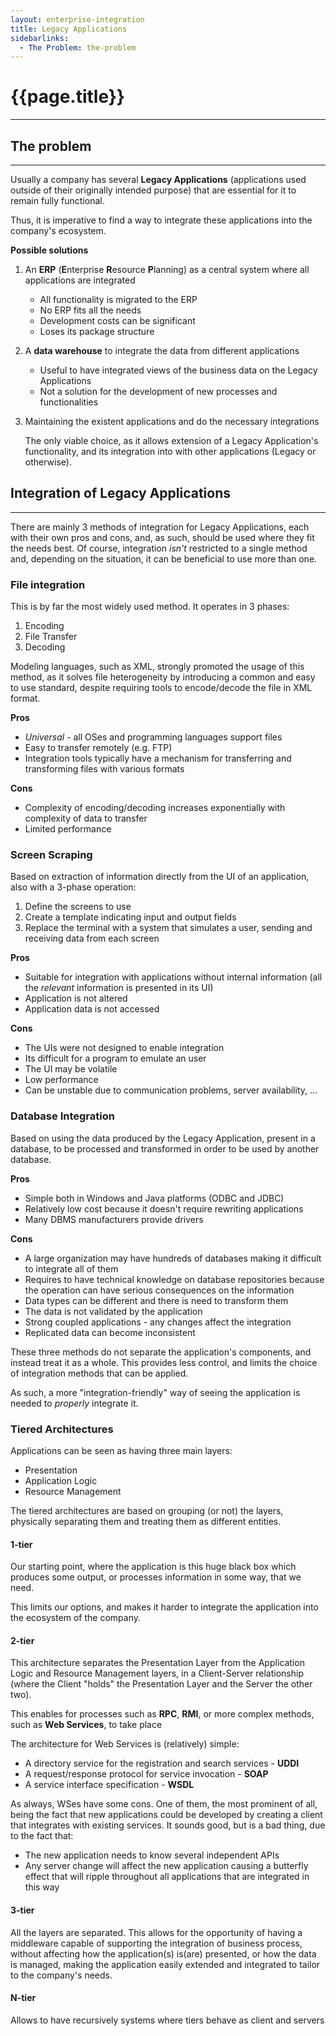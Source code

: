 ```yaml
---
layout: enterprise-integration
title: Legacy Applications
sidebarlinks:
  - The Problem: the-problem
---
```


# {{page.title}} #

---

## The problem ##

---

Usually a company has several **Legacy Applications** (applications used outside of their originally intended purpose) that
are essential for it to remain fully functional.

Thus, it is imperative to find a way to integrate these applications into the company's ecosystem.

**Possible solutions**

  1. An **ERP** (**E**nterprise **R**esource **P**lanning) as a central system where all applications are integrated
  
      - All functionality is migrated to the ERP
      - No ERP fits all the needs
      - Development costs can be significant
      - Loses its package structure
  
  2. A **data warehouse** to integrate the data from different applications
  
      - Useful to have integrated views of the business data on the Legacy Applications
      - Not a solution for the development of new processes and functionalities
      
  3. Maintaining the existent applications and do the necessary integrations
  
      The only viable choice, as it allows extension of a Legacy Application's functionality, and its integration into
      with other applications (Legacy or otherwise).

## Integration of Legacy Applications ##

---

There are mainly 3 methods of integration for Legacy Applications, each with their own pros and cons, and, as such, should be used 
where they fit the needs best. Of course, integration *isn't* restricted to a single method and, depending on the situation,
it can be beneficial to use more than one.

### File integration ###

This is by far the most widely used method. It operates in 3 phases: 

  1. Encoding
  2. File Transfer
  3. Decoding

Modeling languages, such as XML, strongly promoted the usage of this method, as it solves file heterogeneity by introducing a common
and easy to use standard, despite requiring tools to encode/decode the file in XML format.

**Pros**

  - *Universal* - all OSes and programming languages support files
  - Easy to transfer remotely (e.g. FTP)
  - Integration tools typically have a mechanism for transferring and transforming files with various formats
  
**Cons** 

  - Complexity of encoding/decoding increases exponentially with complexity of data to transfer
  - Limited performance
  
### Screen Scraping ###

Based on extraction of information directly from the UI of an application, also with a 3-phase operation:

  1. Define the screens to use
  2. Create a template indicating input and output fields
  3. Replace the terminal with a system that simulates a user, sending and receiving data from each screen
  
**Pros**

  - Suitable for integration with applications without internal information (all the *relevant* information is presented in its UI)
  - Application is not altered
  - Application data is not accessed
  
**Cons**

  - The UIs were not designed to enable integration
  - Its difficult for a program to emulate an user
  - The UI may be volatile
  - Low performance
  - Can be unstable due to communication problems, server availability, ...
   
### Database Integration ###

Based on using the data produced by the Legacy Application, present in a database, to be processed and transformed in order
to be used by another database.

**Pros**

  - Simple both in Windows and Java platforms (ODBC and JDBC)
  - Relatively low cost because it doesn't require rewriting applications
  - Many DBMS manufacturers provide drivers 

**Cons**

  - A large organization may have hundreds of databases making it difficult to integrate all of them
  - Requires to have technical knowledge on database repositories because the operation can have serious consequences on
  the information
  - Data types can be different and there is need to transform them
  - The data is not validated by the application
  - Strong coupled applications - any changes affect the integration
  - Replicated data can become inconsistent
  
These three methods do not separate the application's components, and instead treat it as a whole. This provides less control, 
and limits the choice of integration methods that can be applied.

As such, a more "integration-friendly" way of seeing the application is needed to *properly* integrate it.

### Tiered Architectures ###


Applications can be seen as having three main layers:

  - Presentation
  - Application Logic
  - Resource Management

The tiered architectures are based on grouping (or not) the layers, physically separating them and treating them as different entities.

#### 1-tier  ####

Our starting point, where the application is this huge black box which produces some output, 
or processes information in some way, that we need.

This limits our options, and makes it harder to integrate the application into the ecosystem of the company.

#### 2-tier ####

This architecture separates the Presentation Layer from the Application Logic and Resource Management layers, in a Client-Server relationship
(where the Client "holds" the Presentation Layer and the Server the other two).

This enables for processes such as **RPC**, **RMI**, or more complex methods, such as **Web Services**, to take place

The architecture for Web Services is (relatively) simple:

  - A directory service for the registration and search services - **UDDI**
  - A request/response protocol for service invocation - **SOAP**
  - A service interface specification - **WSDL**
  
As always, WSes have some cons. One of them, the most prominent of all, being the fact that new applications could be 
developed by creating a client that integrates with existing services. It sounds good, but is a bad thing, due to the fact that:

  - The new application needs to know several independent APIs
  - Any server change will affect the new application causing a butterfly effect that will ripple throughout all applications
  that are integrated in this way
  
#### 3-tier ####

All the layers are separated. This allows for the opportunity of having a middleware capable of supporting the integration
of business process, without affecting how the application(s) is(are) presented, or how the data is managed, making the application
easily extended and integrated to tailor to the company's needs.

#### N-tier ####

Allows to have recursively systems where tiers behave as client and servers